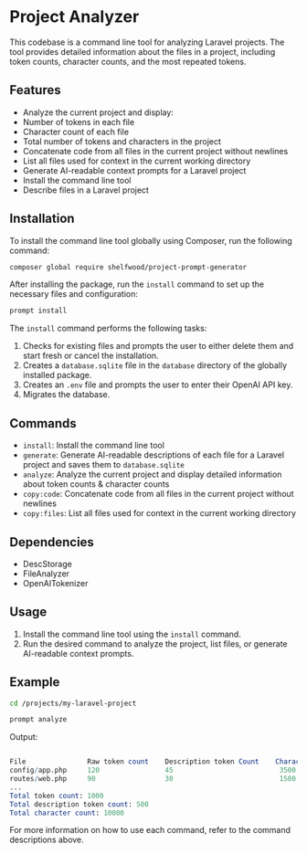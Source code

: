 # Project Analyzer

This codebase is a command line tool for analyzing Laravel projects. The tool provides detailed information about the files in a project, including token counts, character counts, and the most repeated tokens.
## Features
- Analyze the current project and display:
- Number of tokens in each file
- Character count of each file
- Total number of tokens and characters in the project
- Concatenate code from all files in the current project without newlines
- List all files used for context in the current working directory
- Generate AI-readable context prompts for a Laravel project
- Install the command line tool
- Describe files in a Laravel project
## Installation

To install the command line tool globally using Composer, run the following command:

```bash
composer global require shelfwood/project-prompt-generator
```



After installing the package, run the `install` command to set up the necessary files and configuration:

```bash
prompt install
```

The `install` command performs the following tasks:
1. Checks for existing files and prompts the user to either delete them and start fresh or cancel the installation.
2. Creates a `database.sqlite` file in the `database` directory of the globally installed package.
3. Creates an `.env` file and prompts the user to enter their OpenAI API key.
4. Migrates the database.

## Commands
- `install`: Install the command line tool
- `generate`: Generate AI-readable descriptions of each file for a Laravel project and saves them to `database.sqlite`
- `analyze`: Analyze the current project and display detailed information about token counts & character counts
- `copy:code`: Concatenate code from all files in the current project without newlines
- `copy:files`: List all files used for context in the current working directory

## Dependencies
- DescStorage
- FileAnalyzer
- OpenAITokenizer

## Usage
1. Install the command line tool using the `install` command.
2. Run the desired command to analyze the project, list files, or generate AI-readable context prompts.

## Example

```bash
cd /projects/my-laravel-project

prompt analyze
```



Output:

```mathematica

File               Raw token count    Description token Count    Character count
config/app.php     120                45                          3500
routes/web.php     90                 30                          1500
...
Total token count: 1000
Total description token count: 500
Total character count: 10000
```



For more information on how to use each command, refer to the command descriptions above.
